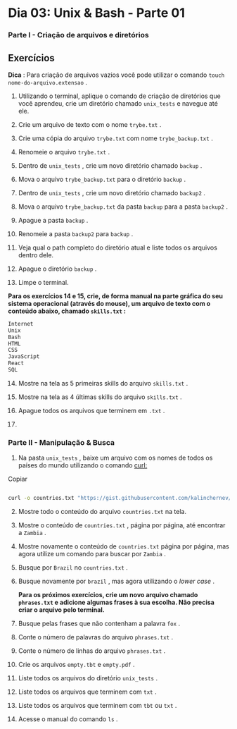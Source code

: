 # Dia 03: Unix & Bash - Parte 01

### Parte I - Criação de arquivos e diretórios

## Exercícios

**Dica** : Para criação de arquivos vazios você pode utilizar o comando  `touch nome-do-arquivo.extensao`  .

1.  Utilizando o terminal, aplique o comando de criação de diretórios que você aprendeu, crie um diretório chamado  `unix_tests`  e navegue até ele.
    
2.  Crie um arquivo de texto com o nome  `trybe.txt`  .
    
3.  Crie uma cópia do arquivo  `trybe.txt`  com nome  `trybe_backup.txt`  .
    
4.  Renomeie o arquivo  `trybe.txt`  .
    
5.  Dentro de  `unix_tests`  , crie um novo diretório chamado  `backup`  .
    
6.  Mova o arquivo  `trybe_backup.txt`  para o diretório  `backup`  .
    
7.  Dentro de  `unix_tests`  , crie um novo diretório chamado  `backup2`  .
    
8.  Mova o arquivo  `trybe_backup.txt`  da pasta  `backup`  para a pasta  `backup2`  .
    
9.  Apague a pasta  `backup`  .
    
10.  Renomeie a pasta  `backup2`  para  `backup`  .
    
11.  Veja qual o path completo do diretório atual e liste todos os arquivos dentro dele.
    
12.  Apague o diretório  `backup`  .
    
13.  Limpe o terminal.
    

**Para os exercícios 14 e 15, crie, de forma manual na parte gráfica do seu sistema operacional (através do mouse), um arquivo de texto com o conteúdo abaixo, chamado  `skills.txt`  :**
```sh
Internet
Unix
Bash
HTML
CSS
JavaScript
React
SQL
```

14.  Mostre na tela as 5 primeiras skills do arquivo  `skills.txt`  .
    
15.  Mostre na tela as 4 últimas skills do arquivo  `skills.txt`  .
    
16.  Apague todos os arquivos que terminem em  `.txt`  .
17.  

### Parte II - Manipulação & Busca

1.  Na pasta  `unix_tests`  , baixe um arquivo com os nomes de todos os países do mundo utilizando o comando  [curl:](https://linux.die.net/man/1/curl)

Copiar

```sh

curl -o countries.txt "https://gist.githubusercontent.com/kalinchernev/486393efcca01623b18d/raw/daa24c9fea66afb7d68f8d69f0c4b8eeb9406e83/countries"
```

2.  Mostre todo o conteúdo do arquivo  `countries.txt`  na tela.
    
3.  Mostre o conteúdo de  `countries.txt`  , página por página, até encontrar a  `Zambia`  .
    
4.  Mostre novamente o conteúdo de  `countries.txt`  página por página, mas agora utilize um comando para buscar por  `Zambia`  .
    
5.  Busque por  `Brazil`  no  `countries.txt`  .
    
6.  Busque novamente por  `brazil`  , mas agora utilizando o  _lower case_ .
    
    **Para os próximos exercícios, crie um novo arquivo chamado  `phrases.txt`  e adicione algumas frases à sua escolha. Não precisa criar o arquivo pelo terminal.**
    
7.  Busque pelas frases que não contenham a palavra  `fox`  .
    
8.  Conte o número de palavras do arquivo  `phrases.txt`  .
    
9.  Conte o número de linhas do arquivo  `phrases.txt`  .
    
10.  Crie os arquivos  `empty.tbt`  e  `empty.pdf`  .
    
11.  Liste todos os arquivos do diretório  `unix_tests`  .
    
12.  Liste todos os arquivos que terminem com  `txt`  .
    
13.  Liste todos os arquivos que terminem com  `tbt`  ou  `txt`  .
    
14.  Acesse o manual do comando  `ls`  .
